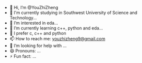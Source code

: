 - 👋 Hi, I’m @YouZhiZheng
- 🏫 I'm currently studying in Southwest University of Science and Technology...
- 👀 I’m interested in eda...
- 🌱 I’m currently learning c++, python and eda...
- 🔭 I prefer c, c++ and python
- 📫 How to reach me: youzhizheng9@gmail.com
- 🤔 I’m looking for help with ...
- 😄 Pronouns: ...
- ⚡ Fun fact: ...


<!---
YouZhiZheng/YouZhiZheng is a ✨ special ✨ repository because its `README.md` (this file) appears on your GitHub profile.
You can click the Preview link to take a look at your changes.
--->

